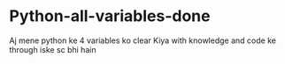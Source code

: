 # Python-all-variables-done
Aj mene python ke 4 variables ko clear Kiya with knowledge and code ke through iske sc bhi hain
